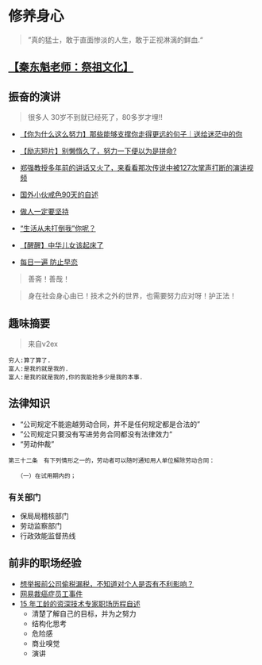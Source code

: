 
# 修养身心

> ”真的猛士，敢于直面惨淡的人生，敢于正视淋漓的鲜血.“

## [【秦东魁老师：祭祖文化】](https://www.bilibili.com/video/BV1ps411p7if?from=search&seid=17703647960140579757)
## 振奋的演讲

> 很多人 30岁不到就已经死了，80多岁才埋!!

- [【你为什么这么努力】那些能够支撑你走得更远的句子｜送给迷茫中的你](https://www.bilibili.com/video/BV1M7411b76o?from=search&seid=13516394820384365590)
- [【励志短片】别懒惰久了，努力一下便以为是拼命?
](https://www.bilibili.com/video/BV1mb411n7uY/?spm_id_from=trigger_reload)
- [郑强教授多年前的讲话又火了，来看看那次传说中被127次掌声打断的演讲视频
](https://www.bilibili.com/video/BV1oE411A7tE/?spm_id_from=333.788.videocard.3)
- [国外小伙戒色90天的自述](https://www.bilibili.com/video/BV1ys411u7a3?from=search&seid=12876233672292152074)
- [做人一定要坚持](https://www.bilibili.com/video/BV1XJ411d7Xx/?spm_id_from=trigger_reload)
- [“生活从未打倒我”你呢？
](https://www.bilibili.com/video/BV1Z7411M7Dy/?spm_id_from=trigger_reload)
- [【醒醒】中华儿女该起床了
](https://www.bilibili.com/video/BV1m54y1Q7eQ/?spm_id_from=trigger_reload)

- [每日一遍 防止早恋](https://www.bilibili.com/video/BV1SE411n7V6?from=search&seid=8065738393832376332)
> 善斋！善哉！

> 身在社会身心由已！技术之外的世界，也需要努力应对呀！护正法！

## 趣味摘要

> 来自v2ex
```
穷人:算了算了.
富人:是我的就是我的.
富人:是我的就是我的,你的我能抢多少是我的本事.
```


## 法律知识

- “公司规定不能逾越劳动合同，并不是任何规定都是合法的”
- ”公司规定只要没有写进劳务合同都没有法律效力“
- “劳动仲裁”

```
第三十二条　有下列情形之一的，劳动者可以随时通知用人单位解除劳动合同：

　　（一）在试用期内的；
```
### 有关部门

- 保局局稽核部门
- 劳动监察部门
- 行政效能监督热线

## 前非的职场经验

- [想举报前公司偷税漏税，不知道对个人是否有不利影响？](https://www.v2ex.com/t/624515#r_8264164)
- [网易裁癌症员工事件]()
- [15 年工龄的资深技术专家职场历程自述](https://mp.weixin.qq.com/s?__biz=MzU4NzU0MDIzOQ==&mid=2247488705&idx=1&sn=21a50ba0bb67194fea14e8597ac7cb62&chksm=fdeb26a1ca9cafb72e453f1c223dc4011d7baebdb0dd6ee59437cad47bcf2011b0a3894e9c13&scene=27#wechat_redirect)
  - 清楚了解自己的目标，并为之努力
  - 结构化思考
  - 危险感
  - 商业嗅觉
  - 演讲
